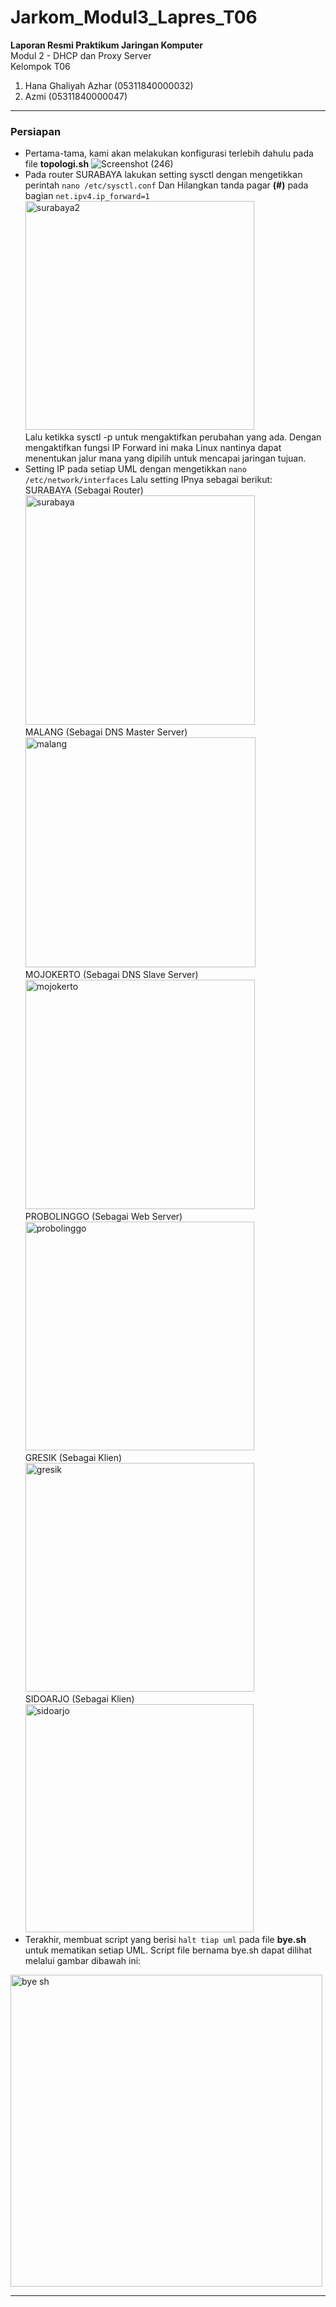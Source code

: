 # Jarkom_Modul3_Lapres_T06
<b> Laporan Resmi Praktikum Jaringan Komputer </b> <br>
Modul 2 - DHCP dan Proxy Server <br>
Kelompok T06
1. Hana Ghaliyah Azhar  (05311840000032)
2. Azmi                 (05311840000047)


------------------------------------------------------------------------------------------------------------------------------------------------------------------------------
### Persiapan
- Pertama-tama, kami akan melakukan konfigurasi terlebih dahulu pada file <b>topologi.sh</b>
![Screenshot (246)](https://user-images.githubusercontent.com/26424136/99186360-52019800-2782-11eb-9c11-098613db9458.png) <br>
- Pada router SURABAYA lakukan setting sysctl dengan mengetikkan perintah `nano /etc/sysctl.conf` Dan Hilangkan tanda pagar <b>(#)</b> pada bagian `net.ipv4.ip_forward=1` <br>
<img width="366" alt="surabaya2" src="https://user-images.githubusercontent.com/26424136/99187024-bde5ff80-2786-11eb-8ef7-2b2c3ca18dae.PNG"> <br>
Lalu ketikka sysctl -p untuk mengaktifkan perubahan yang ada. Dengan mengaktifkan fungsi IP Forward ini maka Linux nantinya dapat menentukan jalur mana yang dipilih untuk mencapai jaringan tujuan.
- Setting IP pada setiap UML dengan mengetikkan `nano /etc/network/interfaces` Lalu setting IPnya sebagai berikut: <br>
SURABAYA (Sebagai Router) <br>
<img width="367" alt="surabaya" src="https://user-images.githubusercontent.com/26424136/99187023-bde5ff80-2786-11eb-9782-116a08d8ea0e.PNG"> <br>
MALANG  (Sebagai DNS Master Server) <br>
<img width="368" alt="malang" src="https://user-images.githubusercontent.com/26424136/99187017-baeb0f00-2786-11eb-966d-3281c37b1553.PNG"> <br>
MOJOKERTO (Sebagai DNS Slave Server) <br>
<img width="367" alt="mojokerto" src="https://user-images.githubusercontent.com/26424136/99187018-baeb0f00-2786-11eb-825c-f110054fa002.PNG"> <br>
PROBOLINGGO  (Sebagai Web Server) <br>
<img width="366" alt="probolinggo" src="https://user-images.githubusercontent.com/26424136/99187021-bcb4d280-2786-11eb-988b-dd3dee8a965b.PNG"> <br>
GRESIK (Sebagai Klien) <br>
<img width="366" alt="gresik" src="https://user-images.githubusercontent.com/26424136/99187016-ba527880-2786-11eb-9151-ba59475cbad2.PNG"> <br>
SIDOARJO (Sebagai Klien) <br>
<img width="365" alt="sidoarjo" src="https://user-images.githubusercontent.com/26424136/99187022-bd4d6900-2786-11eb-8c69-a2611458bf60.PNG"> <br>
- Terakhir, membuat script yang berisi `halt tiap uml` pada file <b>bye.sh</b> untuk mematikan setiap UML. Script file bernama bye.sh dapat dilihat melalui gambar dibawah ini:
<img width="499" alt="bye sh" src="https://user-images.githubusercontent.com/26424136/99186444-ee2b9f00-2782-11eb-93b7-16e69aaf9619.PNG">

------------------------------------------------------------------------------------------------------------------------------------------------------------------------------
